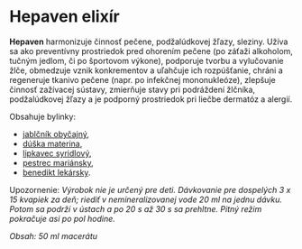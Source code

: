 Hepaven elixír
==============

**Hepaven** harmonizuje činnosť pečene, podžalúdkovej žľazy, sleziny. Užíva sa
ako preventívny prostriedok pred ohorením pečene (po záťaži alkoholom, tučným
jedlom, či po športovom výkone), podporuje tvorbu a vylučovanie žlče, obmedzuje
vznik konkrementov a uľahčuje ich rozpúšťanie, chráni a regeneruje tkanivo
pečene (napr. po infekčnej mononukleóze), zlepšuje činnosť zažívacej sústavy,
zmierňuje stavy pri podráždení žlčníka, podžalúdkovej žľazy a je podporný
prostriedok pri liečbe dermatóz a alergií.

Obsahuje bylinky:

* [jablčník obyčajný](/sip/bylinky/jablcnik-obycajny/),
* [dúška materina](/sip/bylinky/duska-materina/),
* [lipkavec syridlový](/sip/bylinky/lipkavec-syridlovy/),
* [pestrec mariánsky](/sip/bylinky/pestrec-mariansky/),
* [benedikt lekársky](/sip/bylinky/benedikt-lekarsky/).

Upozornenie: *Výrobok nie je určený pre deti. Dávkovanie pre dospelých 3 x 15
kvapiek za deň; riediť v nemineralizovanej vode 20 ml na jednu dávku. Potom sa
podrží v ústach a po 20 s až 30 s sa prehltne. Pitný režim pokračuje asi po pol
hodine.*

*Obsah: 50 ml macerátu*

